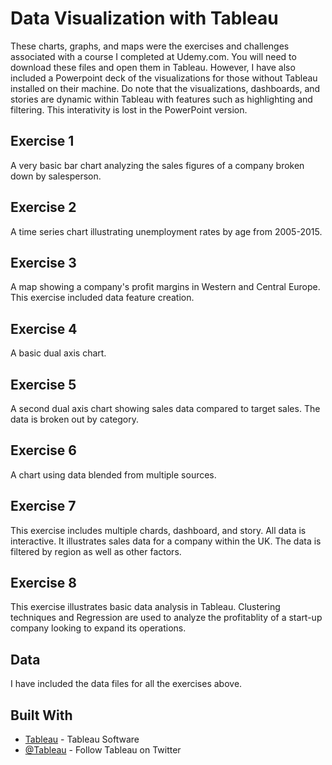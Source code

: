 # Data Visualization with Tableau

These charts, graphs, and maps were the exercises and challenges associated with a course I completed at Udemy.com. You will need to download these files and open them in Tableau. However, I have also included a Powerpoint deck of the visualizations for those without Tableau installed on their machine. Do note that the visualizations, dashboards, and stories are dynamic within Tableau with features such as highlighting and filtering. This interativity is lost in the PowerPoint version.

## Exercise 1

A very basic bar chart analyzing the sales figures of a company broken down by salesperson.

## Exercise 2

A time series chart illustrating unemployment rates by age from 2005-2015.

## Exercise 3

A map showing a company's profit margins in Western and Central Europe. This exercise included data feature creation.

## Exercise 4

A basic dual axis chart.

## Exercise 5

A second dual axis chart showing sales data compared to target sales. The data is broken out by category.

## Exercise 6

A chart using data blended from multiple sources.

## Exercise 7

This exercise includes multiple chards, dashboard, and story. All data is interactive. It illustrates sales data for a company within the UK. The data is filtered by region as well as other factors.

## Exercise 8

This exercise illustrates basic data analysis in Tableau. Clustering techniques and Regression are used to analyze the profitablity of a start-up company looking to expand its operations.

## Data

I have included the data files for all the exercises above.

## Built With

* [Tableau](https://www.tableau.com/) - Tableau Software
* [@Tableau](https://twitter.com/tableau) - Follow Tableau on Twitter
